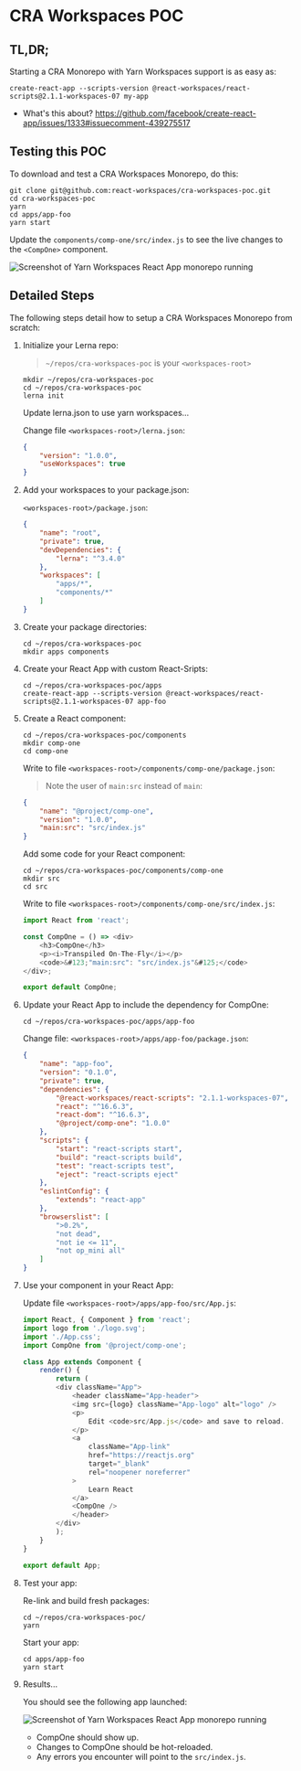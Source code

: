 # CRA Workspaces POC

## TL,DR;

Starting a CRA Monorepo with Yarn Workspaces support is as easy as:

```shell
create-react-app --scripts-version @react-workspaces/react-scripts@2.1.1-workspaces-07 my-app
```

- What's this about? https://github.com/facebook/create-react-app/issues/1333#issuecomment-439275517

## Testing this POC

To download and test a CRA Workspaces Monorepo, do this:

```shell
git clone git@github.com:react-workspaces/cra-workspaces-poc.git
cd cra-workspaces-poc
yarn
cd apps/app-foo
yarn start
```

Update the `components/comp-one/src/index.js` to see the live changes to the `<CompOne>` component.

![Screenshot of Yarn Workspaces React App monorepo running](https://i.imgur.com/oUvRvkm.png)

## Detailed Steps

The following steps detail how to setup a CRA Workspaces Monorepo from scratch:

1. Initialize your Lerna repo:

    > `~/repos/cra-workspaces-poc` is your `<workspaces-root>`

    ```shell
    mkdir ~/repos/cra-workspaces-poc
    cd ~/repos/cra-workspaces-poc
    lerna init
    ```

    Update lerna.json to use yarn workspaces...

    Change file `<workspaces-root>/lerna.json`:

    ```json
    {
        "version": "1.0.0",
        "useWorkspaces": true
    }
    ```

2. Add your workspaces to your package.json:

    `<workspaces-root>/package.json`:

    ```json
    {
        "name": "root",
        "private": true,
        "devDependencies": {
            "lerna": "^3.4.0"
        },
        "workspaces": [
            "apps/*",
            "components/*"
        ]
    }
    ```

3. Create your package directories:

    ```shell
    cd ~/repos/cra-workspaces-poc
    mkdir apps components
    ```

4. Create your React App with custom React-Sripts:

    ```shell
    cd ~/repos/cra-workspaces-poc/apps
    create-react-app --scripts-version @react-workspaces/react-scripts@2.1.1-workspaces-07 app-foo
    ```

5. Create a React component:

    ```shell
    cd ~/repos/cra-workspaces-poc/components
    mkdir comp-one
    cd comp-one
    ```

    Write to file `<workspaces-root>/components/comp-one/package.json`:

    > Note the user of `main:src` instead of `main`:

    ```json
    {
        "name": "@project/comp-one",
        "version": "1.0.0",
        "main:src": "src/index.js"
    }
    ```

    Add some code for your React component:

    ```shell
    cd ~/repos/cra-workspaces-poc/components/comp-one
    mkdir src
    cd src
    ```

    Write to file `<workspaces-root>/components/comp-one/src/index.js`:

    ```js
    import React from 'react';

    const CompOne = () => <div>
        <h3>CompOne</h3>
        <p><i>Transpiled On-The-Fly</i></p>
        <code>&#123;"main:src": "src/index.js"&#125;</code>
    </div>;

    export default CompOne;
    ```

6. Update your React App to include the dependency for CompOne:

    ```shell
    cd ~/repos/cra-workspaces-poc/apps/app-foo
    ```

    Change file: `<workspaces-root>/apps/app-foo/package.json`:

    ```json
    {
        "name": "app-foo",
        "version": "0.1.0",
        "private": true,
        "dependencies": {
            "@react-workspaces/react-scripts": "2.1.1-workspaces-07",
            "react": "^16.6.3",
            "react-dom": "^16.6.3",
            "@project/comp-one": "1.0.0"
        },
        "scripts": {
            "start": "react-scripts start",
            "build": "react-scripts build",
            "test": "react-scripts test",
            "eject": "react-scripts eject"
        },
        "eslintConfig": {
            "extends": "react-app"
        },
        "browserslist": [
            ">0.2%",
            "not dead",
            "not ie <= 11",
            "not op_mini all"
        ]
    }
    ```
7. Use your component in your React App:

    Update file `<workspaces-root>/apps/app-foo/src/App.js`:

    ```js
    import React, { Component } from 'react';
    import logo from './logo.svg';
    import './App.css';
    import CompOne from '@project/comp-one';

    class App extends Component {
        render() {
            return (
            <div className="App">
                <header className="App-header">
                <img src={logo} className="App-logo" alt="logo" />
                <p>
                    Edit <code>src/App.js</code> and save to reload.
                </p>
                <a
                    className="App-link"
                    href="https://reactjs.org"
                    target="_blank"
                    rel="noopener noreferrer"
                >
                    Learn React
                </a>
                <CompOne />
                </header>
            </div>
            );
        }
    }

    export default App;
    ```

8. Test your app:

    Re-link and build fresh packages:

    ```shell
    cd ~/repos/cra-workspaces-poc/
    yarn
    ```

    Start your app:

    ```shell
    cd apps/app-foo
    yarn start
    ```

9. Results...

    You should see the following app launched:

    ![Screenshot of Yarn Workspaces React App monorepo running](https://i.imgur.com/oUvRvkm.png)

    - CompOne should show up.
    - Changes to CompOne should be hot-reloaded.
    - Any errors you encounter will point to the `src/index.js`.

